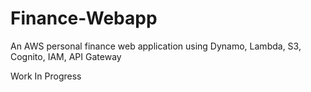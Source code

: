 # Finance-Webapp
An AWS personal finance web application using Dynamo, Lambda, S3, Cognito, IAM, API Gateway

Work In Progress
